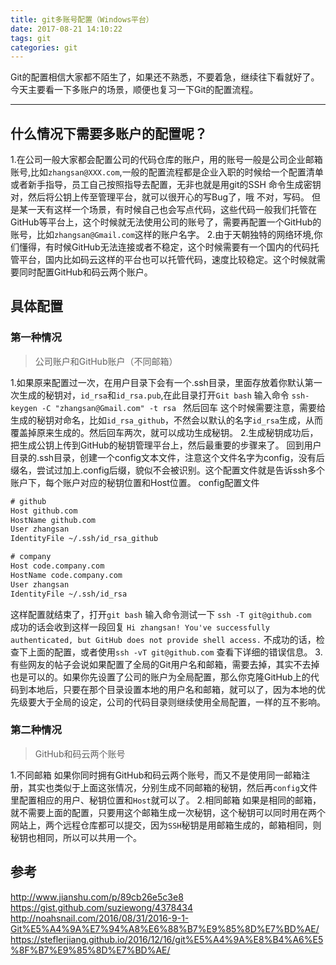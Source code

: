 ```yaml
---
title: git多账号配置（Windows平台）
date: 2017-08-21 14:10:22
tags: git
categories: git
---
```


Git的配置相信大家都不陌生了，如果还不熟悉，不要着急，继续往下看就好了。今天主要看一下多账户的场景，顺便也复习一下Git的配置流程。  

---
## 什么情况下需要多账户的配置呢？
1.在公司一般大家都会配置公司的代码仓库的账户，用的账号一般是公司企业邮箱账号,比如`zhangsan@XXX.com`,一般的配置流程都是企业入职的时候给一个配置清单或者新手指导，员工自己按照指导去配置，无非也就是用git的SSH 命令生成密钥对，然后将公钥上传至管理平台，就可以很开心的写Bug了，哦 不对，写码。
但是某一天有这样一个场景，有时候自己也会写点代码，这些代码一般我们托管在GitHub等平台上，这个时候就无法使用公司的账号了，需要再配置一个GitHub的账号，比如`zhangsan@Gmail.com`这样的账户名字。
2.由于天朝独特的网络环境,你们懂得，有时候GitHub无法连接或者不稳定，这个时候需要有一个国内的代码托管平台，国内比如码云这样的平台也可以托管代码，速度比较稳定。这个时候就需要同时配置GitHub和码云两个账户。

## 具体配置
### 第一种情况
> 公司账户和GitHub账户（不同邮箱）

1.如果原来配置过一次，在用户目录下会有一个.ssh目录，里面存放着你默认第一次生成的秘钥对，`id_rsa`和`id_rsa.pub`,在此目录打开`Git bash` 输入命令 `ssh-keygen -C "zhangsan@Gmail.com" -t rsa ` 然后回车 这个时候需要注意，需要给生成的秘钥对命名，比如` id_rsa_github `，不然会以默认的名字`id_rsa`生成，从而覆盖掉原来生成的。然后回车两次，就可以成功生成秘钥。
2.生成秘钥成功后，把生成公钥上传到GitHub的秘钥管理平台上，然后最重要的步骤来了。
回到用户目录的.ssh目录，创建一个config文本文件，注意这个文件名字为config，没有后缀名，尝试过加上.config后缀，貌似不会被识别。这个配置文件就是告诉ssh多个账户下，每个账户对应的秘钥位置和Host位置。
config配置文件
```xml
# github 
Host github.com
HostName github.com
User zhangsan
IdentityFile ~/.ssh/id_rsa_github

# company
Host code.company.com
HostName code.company.com
User zhangsan
IdentityFile ~/.ssh/id_rsa

```
这样配置就结束了，打开`git bash` 输入命令测试一下
`ssh -T git@github.com `
成功的话会收到这样一段回复
`Hi zhangsan! You've successfully authenticated, but GitHub does not provide shell access.`
不成功的话，检查下上面的配置，或者使用`ssh -vT git@github.com`  查看下详细的错误信息。
3.有些网友的帖子会说如果配置了全局的Git用户名和邮箱，需要去掉，其实不去掉也是可以的。如果你先设置了公司的账户为全局配置，那么你克隆GitHub上的代码到本地后，只要在那个目录设置本地的用户名和邮箱，就可以了，因为本地的优先级要大于全局的设定，公司的代码目录则继续使用全局配置，一样的互不影响。

### 第二种情况
> GitHub和码云两个账号

1.不同邮箱
如果你同时拥有GitHub和码云两个账号，而又不是使用同一邮箱注册，其实也类似于上面这张情况，分别生成不同邮箱的秘钥，然后再`config`文件里配置相应的用户、秘钥位置和`Host`就可以了。
2.相同邮箱
如果是相同的邮箱，就不需要上面的配置，只要用这个邮箱生成一次秘钥，这个秘钥可以同时用在两个网站上，两个远程仓库都可以提交，因为`SSH`秘钥是用邮箱生成的，邮箱相同，则秘钥也相同，所以可以共用一个。

## 参考

http://www.jianshu.com/p/89cb26e5c3e8
https://gist.github.com/suziewong/4378434
http://noahsnail.com/2016/08/31/2016-9-1-Git%E5%A4%9A%E7%94%A8%E6%88%B7%E9%85%8D%E7%BD%AE/
https://steflerjiang.github.io/2016/12/16/git%E5%A4%9A%E8%B4%A6%E5%8F%B7%E9%85%8D%E7%BD%AE/

